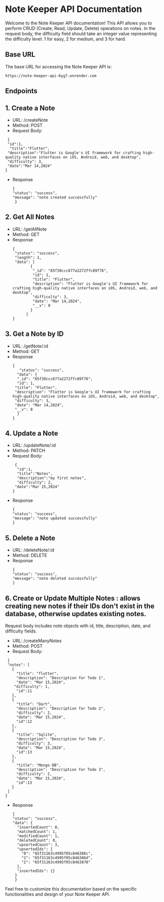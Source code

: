 # Note Keeper API Documentation
Welcome to the Note Keeper API documentation! This API allows you to perform CRUD (Create, Read, Update, Delete) operations on notes. In the request body, the difficulty field should take an integer value representing the difficulty level: 1 for easy, 2 for medium, and 3 for hard.

## Base URL
The base URL for accessing the Note Keeper API is:
```https
https://note-keeper-api-6yg7.onrender.com
```
## Endpoints
## 1. Create a Note
* URL: /createNote
* Method: POST
* Request Body:
 ```https
  {
  "id":1,
   "title":"Flutter",
  "description":"Flutter is Google's UI framework for crafting high-quality native interfaces on iOS, Android, web, and desktop",
  "difficulty": 3,
  "date":"Mar 14,2024"
}
  ```
* Response
  ```https
  {
  "status": "success",
  "message": "note created successfully"
   }
  ```

## 2. Get All Notes
* URL: /getAllNote
* Method: GET
* Response
  ```https
  {
   "status": "success",
   "length": 1,
   "data": [
          {
           "_id": "65f30ccc677a2272ffc89f76",
           "id": 1,
           "title": "Flutter",
           "description": "Flutter is Google's UI framework for crafting high-quality native interfaces on iOS, Android, web, and desktop",
           "difficulty": 3,
           "date": "Mar 14,2024",
           "__v": 0
          }
        ]
  }
  ```
## 3. Get a Note by ID
* URL: /getNote/:id
* Method: GET
* Response
  ```https
  {
     "status": "success",
    "data": {
    "_id": "65f30ccc677a2272ffc89f76",
    "id": 1,
   "title": "Flutter",
   "description": "Flutter is Google's UI framework for crafting high-quality native interfaces on iOS, Android, web, and desktop",
   "difficulty": 3,
   "date": "Mar 14,2024",
   "__v": 0
    }
  }
   ```
## 4. Update a Note
* URL: /updateNote/:id
* Method: PATCH
* Request Body:
  ```https
   {
    "id":1,
    "title":"Notes",
    "description":"my first notes",
    "difficulty": 2,
   "date":"Mar 15,2024"
  }
  ```
* Response
  ```https
  {
  "status": "success",
  "message": "note updated successfully"
  }
  ```
## 5. Delete a Note
* URL: /deleteNote/:id
* Method: DELETE
* Response
  ```https
  {
  "status": "success",
  "message": "note deleted successfully"
  }
  ```

## 6. Create or Update Multiple Notes : allows creating new notes if their IDs don't exist in the database, otherwise updates existing notes. 
Request body includes note objects with id, title, description, date, and difficulty fields.
* URL: /createManyNotes
* Method: POST
* Request Body:
 ```https
  {
  "notes": [
    {
      "title": "flutter",
      "description": "Description for Todo 1",
      "date": "Mar 15,2024",
     "difficulty": 1,
      "id":11
    },
    {
      "title": "Dart",
      "description": "Description for Todo 2",
      "difficulty": 2,
      "date": "Mar 15,2024",
      "id":12
    },
    {
      "title": "Sqlite",
      "description": "Description for Todo 3",
      "difficulty": 3,
      "date": "Mar 15,2024",
      "id":13
    },
    {
      "title": "Mongo DB",
      "description": "Description for Todo 3",
      "difficulty": 2,
      "date": "Mar 15,2024",
      "id":13
    }
  ]
}
  ```
* Response
  ```https
  {
  "status": "success",
  "data": {
    "insertedCount": 0,
    "matchedCount": 1,
    "modifiedCount": 1,
    "deletedCount": 0,
    "upsertedCount": 3,
    "upsertedIds": {
      "0": "65f31163c4995f05c846386c",
      "1": "65f31163c4995f05c846386d",
      "2": "65f31163c4995f05c8463870"
    },
    "insertedIds": {}
   }
   }
  ```
Feel free to customize this documentation based on the specific functionalities and design of your Note Keeper API.
